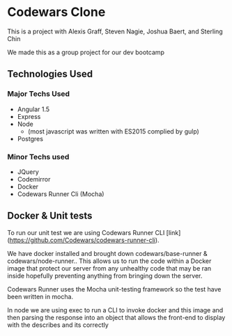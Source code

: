# Codewars Clone

This is a project with 
Alexis Graff, 
Steven Nagie, 
Joshua Baert, and 
Sterling Chin

We made this as a group project for our dev bootcamp

## Technologies Used


### Major Techs Used

* Angular 1.5
* Express
* Node
  * (most javascript was written with ES2015 complied by gulp)
* Postgres


### Minor Techs used

* JQuery
* Codemirror
* Docker
* Codewars Runner Cli (Mocha)

## Docker & Unit tests

To run our unit test we are using Codewars Runner CLI [link] (https://github.com/Codewars/codewars-runner-cli).

We have docker installed and brought down codewars/base-runner & codewars/node-runner.. This allows us to run the code within a Docker image that protect our server from any unhealthy code that may be ran inside hopefully preventing anything from bringing down the server.

Codewars Runner uses the Mocha unit-testing framework so the test have been written in mocha. 

In node we are using exec to run a CLI to invoke docker and this image and then parsing the response into an object that allows the front-end to display with the describes and its correctly
